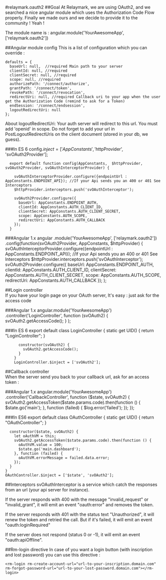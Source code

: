 #relaymark.oauth2
##Goal
At Relaymark, we are using OAuth2, and we searched a nice angular module which uses the Authorization Code Flow properly. 
Finally we made ours and we decide to provide it to the community ! Yeah !

The module name is : angular.module('YourAwesomeApp', ['relaymark.oauth2'])

##Angular module config
This is a list of configuration which you can override :

    defaults = {
      baseUrl: null,  //required Main path to your server
      clientId: null, //required 
      clientSecret: null, //required
      scope: null, //required
      authorizePath: '/connect/authorize',
      grantPath: '/connect/token',
      revokePath: '/connect/revocation',
      redirectUri: null, //required Callback uri to your app when the user get the Authorization Code (remind to ask for a Token)
      endSession: '/connect/endsession',
      logoutRedirectUri: null 
    };
    
About logoutRedirectUri:
Your auth server will redirect to this url. 
You must add 'openid' in scope. 
Do not forget to add your url in PostLogoutRedirectUris on the client document (stored in your db, we guess).
    
###In ES 6
    config.$inject = ['AppConstants', '$httpProvider', 'svOAuth2Provider'];
    
      export default function config(AppConstants,  $httpProvider, svOAuth2Provider, svOAuthInterceptorProvider) {
      
        svOAuthInterceptorProvider.configure({endpointUrl : AppConstants.ENDPOINT_API}); //If your Api sends you an 400 or 401 See Interceptors
        $httpProvider.interceptors.push('svOAuthInterceptor'); 
        
        svOAuth2Provider.configure({
          baseUrl: AppConstants.ENDPOINT_AUTH,
          clientId: AppConstants.AUTH_CLIENT_ID,
          clientSecret: AppConstants.AUTH_CLIENT_SECRET,
          scope: AppConstants.AUTH_SCOPE,
          redirectUri: AppConstants.AUTH_CALLBACK
        });
      }

###Angular 1.x
    angular
      .module('YourAwesomeApp', ['relaymark.oauth2'])
      .config(function(svOAuth2Provider, AppConstants, $httpProvider) { 
      svOAuthInterceptorProvider.configure({endpointUrl : AppConstants.ENDPOINT_API}); //If your Api sends you an 400 or 401 See Interceptors
      $httpProvider.interceptors.push('svOAuthInterceptor'); 
        svOAuth2Provider.configure({
          baseUrl: AppConstants.ENDPOINT_AUTH,
          clientId: AppConstants.AUTH_CLIENT_ID,
          clientSecret: AppConstants.AUTH_CLIENT_SECRET,
          scope: AppConstants.AUTH_SCOPE,
          redirectUri: AppConstants.AUTH_CALLBACK
        });
      );



##Login controller  
If you have your login page on your OAuth server, It's easy : just ask for the access code   

###Angular 1.x 
    angular.module('YourAwesomeApp')
      .controller('LoginController', function (svOAuth2) {
          svOAuth2.getAccessCode();
        }
      );
 

###In ES 6
    export default
        class LoginController {
          static get UID() {
            return "LoginController";
          }
        
          constructor(svOAuth2) {
            svOAuth2.getAccessCode();
          }
        }
        LoginController.$inject = ['svOAuth2']; 
    

##Callback controller  
When the server send you back to your callback url, ask for an access token :

###Angular 1.x
    angular.module('YourAwesomeApp')
      .controller('CallbackController', function ($state, svOAuth2) {
        svOAuth2.getAccessToken($state.params.code).then(function () {
          $state.go('main');
        }, function (failed) {
          $log.error('failed');
        });
    });

###In ES6
    export default
    class OAuthController {
      static get UID() {
        return "OAuthController";
      }
    
      constructor($state, svOAuth2) {
        let oAuthVM = this;
        svOAuth2.getAccessToken($state.params.code).then(function () {
          oAuthVM.value = 100;
          $state.go('main.dashboard');
        }, function (failed) {
          oAuthVM.errorMessage = failed.data.error;
        });
      }
    }
    OAuthController.$inject = ['$state', 'svOAuth2']; 
  
##Interceptors
svOAuthInterceptor is a service which catch the responses from an url (your api server for instance). 

If the server responds with 400 with the message "invalid_request" or "invalid_grant", it will emit an event "oauth:error" and removes the token.

If the server responds with 401 with the status text "Unauthorized", it will renew the token and retried the call. But if it's failed, it will emit an event "oauth:loginRequired"  

If the server does not respond (status 0 or -1), it will emit an event "oauth:apiOffline".
    
##Rm-login directive 
In case of you want a login button (with inscription and lost password) you can use this directive :

    <rm-login rm-create-account-url="url-to-your-inscription.domain.com"  rm-forgot-password-url="url-to-your-lost-password.domain.com"></rm-login>
    
